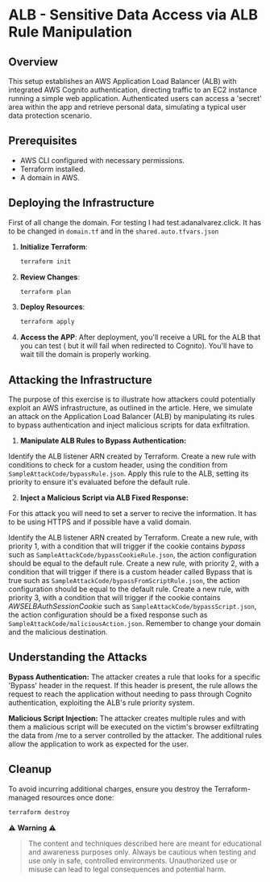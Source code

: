 # ALB - Sensitive Data Access via ALB Rule Manipulation

## Overview

This setup establishes an AWS Application Load Balancer (ALB) with integrated AWS Cognito authentication, directing traffic to an EC2 instance running a simple web application. Authenticated users can access a 'secret' area within the app and retrieve personal data, simulating a typical user data protection scenario.

## Prerequisites

- AWS CLI configured with necessary permissions.
- Terraform installed.
- A domain in AWS.

## Deploying the Infrastructure

First of all change the domain. For testing I had test.adanalvarez.click. It has to be changed in `domain.tf` and in the `shared.auto.tfvars.json`

1. **Initialize Terraform**:
    ```bash
    terraform init
    ```

2. **Review Changes**:
    ```bash
    terraform plan
    ```

3. **Deploy Resources**:
    ```bash
    terraform apply
    ```

4. **Access the APP**: After deployment, you'll receive a URL for the ALB that you can test ( but it will fail when redirected to Cognito). You'll have to wait till the domain is properly working.

## Attacking the Infrastructure

The purpose of this exercise is to illustrate how attackers could potentially exploit an AWS infrastructure, as outlined in the article. Here, we simulate an attack on the Application Load Balancer (ALB) by manipulating its rules to bypass authentication and inject malicious scripts for data exfiltration.

1. **Manipulate ALB Rules to Bypass Authentication:**

Identify the ALB listener ARN created by Terraform.
Create a new rule with conditions to check for a custom header, using the condition from `SampleAttackCode/bypassRule.json`.
Apply this rule to the ALB, setting its priority to ensure it's evaluated before the default rule.

2. **Inject a Malicious Script via ALB Fixed Response:**

For this attack you will need to set a server to recive the information. It has to be using HTTPS and if possible have a valid domain.

Identify the ALB listener ARN created by Terraform.
Create a new rule, with priority 1, with a condition that will trigger if the cookie contains *bypass* such as `SampleAttackCode/bypassCookieRule.json`, the action configuration should be equal to the default rule.
Create a new rule, with priority 2, with a condition that will trigger if there is a custom header called Bypass that is true such as `SampleAttackCode/bypassFromScriptRule.json`, the action configuration should be equal to the default rule.
Create a new rule, with priority 3, with a condition that will trigger if the cookie contains *AWSELBAuthSessionCookie* such as `SampleAttackCode/bypassScript.json`, the action configuration should be a fixed response such as `SampleAttackCode/maliciousAction.json`. Remember to change your domain and the malicious destination.

## Understanding the Attacks

**Bypass Authentication:** The attacker creates a rule that looks for a specific 'Bypass' header in the request. If this header is present, the rule allows the request to reach the application without needing to pass through Cognito authentication, exploiting the ALB's rule priority system.

**Malicious Script Injection:** The attacker creates multiple rules and with them a malicious script will be executed on the victim's browser exfiltrating the data from /me to a server controlled by the attacker. The additional rules allow the application to work as expected for the user. 

## Cleanup

To avoid incurring additional charges, ensure you destroy the Terraform-managed resources once done:

```bash
terraform destroy
```

⚠️ **Warning** ⚠️

> The content and techniques described here are meant for educational and awareness purposes only. Always be cautious when testing and use only in safe, controlled environments. Unauthorized use or misuse can lead to legal consequences and potential harm.